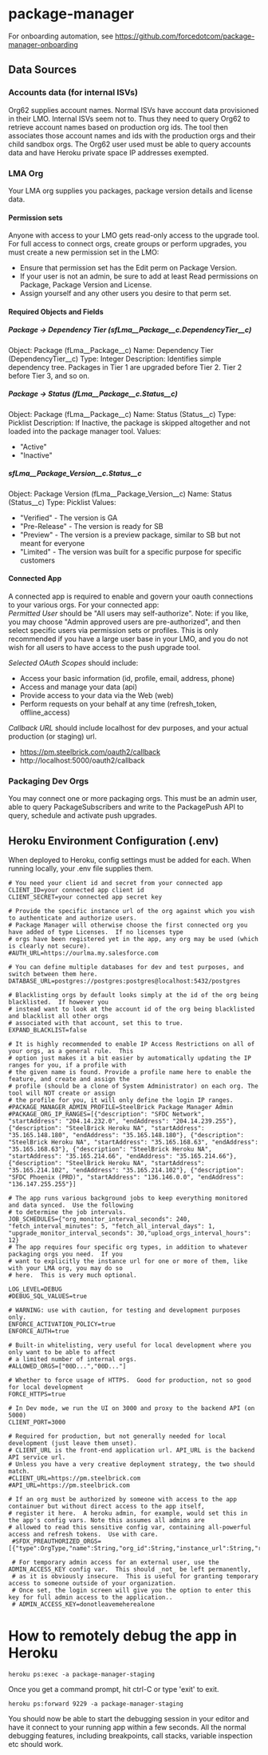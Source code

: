 # package-manager

For onboarding automation, see https://github.com/forcedotcom/package-manager-onboarding

## Data Sources
### Accounts data (for internal ISVs)
Org62 supplies account names.  Normal ISVs have account data provisioned in their LMO.  Internal ISVs seem not to.  Thus they need to query Org62 to retrieve account names based on production org ids.  The tool then associates those account names and ids with the production orgs and their child sandbox orgs. The Org62 user used must be able to query accounts data and have Heroku private space IP addresses exempted.

### LMA Org
Your LMA org supplies you packages, package version details and license data.

#### Permission sets
Anyone with access to your LMO gets read-only access to the upgrade tool. For full access to connect orgs, create groups or perform upgrades, you must create a new permission set in the LMO:

* Ensure that permission set has the Edit perm on Package Version.
* If your user is not an admin, be sure to add at least Read permissions on Package, Package Version and License.  
* Assign yourself and any other users you desire to that perm set. 

#### Required Objects and Fields
##### Package -> Dependency Tier (sfLma__Package__c.DependencyTier__c)
Object: Package (fLma__Package__c)
Name: Dependency Tier (DependencyTier__c)
Type: Integer
Description: Identifies simple dependency tree.  Packages in Tier 1 are upgraded before Tier 2.  Tier 2 before Tier 3, and so on.

##### Package -> Status (fLma__Package__c.Status__c)
Object: Package (fLma__Package__c)
Name: Status (Status__c)
Type: Picklist
Description: If Inactive, the package is skipped altogether and not loaded into the package manager tool.
Values:
* "Active"
* "Inactive"

##### sfLma__Package_Version__c.Status__c
Object: Package Version (fLma__Package_Version__c)
Name: Status (Status__c)
Type: Picklist
Values:
* "Verified" - The version is GA
* "Pre-Release" - The version is ready for SB
* "Preview" - The version is a preview package, similar to SB but not meant for everyone
* "Limited" - The version was built for a specific purpose for specific customers

#### Connected App
A connected app is required to enable and govern your oauth connections to your various orgs. For your 
connected app:  
*Permitted User* should be "All users may self-authorize".  Note: if you like, you may choose "Admin approved users
are pre-authorized", and then select specific users via permission sets or profiles.  This is only recommended if 
you have a large user base in your LMO, and you do not wish for all users to have access to the push upgrade tool.
 
*Selected OAuth Scopes* should include:
* Access your basic information (id, profile, email, address, phone)
* Access and manage your data (api)
* Provide access to your data via the Web (web)
* Perform requests on your behalf at any time (refresh_token, offline_access)

*Callback URL* should include localhost for dev purposes, and your actual production (or staging) url.
* https://pm.steelbrick.com/oauth2/callback
* http://localhost:5000/oauth2/callback

### Packaging Dev Orgs
You may connect one or more packaging orgs.  This must be an admin user, able to query PackageSubscribers and write to the PackagePush API to query, schedule and activate push upgrades.

## Heroku Environment Configuration (.env)
When deployed to Heroku, config settings must be added for each.  When running locally, your .env file 
supplies them.
```
# You need your client id and secret from your connected app
CLIENT_ID=your connected app client id
CLIENT_SECRET=your connected app secret key

# Provide the specific instance url of the org against which you wish to authenticate and authorize users.
# Package Manager will otherwise choose the first connected org you have added of type Licenses.  If no licenses type
# orgs have been registered yet in the app, any org may be used (which is clearly not secure).  
#AUTH_URL=https://ourlma.my.salesforce.com

# You can define multiple databases for dev and test purposes, and switch between them here.
DATABASE_URL=postgres://postgres:postgres@localhost:5432/postgres

# Blacklisting orgs by default looks simply at the id of the org being blacklisted.  If however you 
# instead want to look at the account id of the org being blacklisted and blacklist all other orgs 
# associated with that account, set this to true.
EXPAND_BLACKLIST=false

# It is highly recommended to enable IP Access Restrictions on all of your orgs, as a general rule.  This 
# option just makes it a bit easier by automatically updating the IP ranges for you, if a profile with 
# the given name is found. Provide a profile name here to enable the feature, and create and assign the 
# profile (should be a clone of System Administrator) on each org. The tool will NOT create or assign 
# the profile for you, it will only define the login IP ranges.
#PACKAGE_MANAGER_ADMIN_PROFILE=SteelBrick Package Manager Admin
#PACKAGE_ORG_IP_RANGES=[{"description": "SFDC Network", "startAddress": "204.14.232.0", "endAddress": "204.14.239.255"}, {"description": "SteelBrick Heroku NA", "startAddress": "35.165.148.180", "endAddress": "35.165.148.180"}, {"description": "SteelBrick Heroku NA", "startAddress": "35.165.168.63", "endAddress": "35.165.168.63"}, {"description": "SteelBrick Heroku NA", "startAddress": "35.165.214.66", "endAddress": "35.165.214.66"}, {"description": "SteelBrick Heroku NA", "startAddress": "35.165.214.102", "endAddress": "35.165.214.102"}, {"description": "SFDC Phoenix (PRD)", "startAddress": "136.146.0.0", "endAddress": "136.147.255.255"}]

# The app runs various background jobs to keep everything monitored and data synced.  Use the following
# to determine the job intervals.
JOB_SCHEDULES={"org_monitor_interval_seconds": 240, "fetch_interval_minutes": 5, "fetch_all_interval_days": 1, "upgrade_monitor_interval_seconds": 30,"upload_orgs_interval_hours": 12}
# The app requires four specific org types, in addition to whatever packaging orgs you need.  If you 
# want to explicitly the instance url for one or more of them, like with your LMA org, you may do so 
# here.  This is very much optional.

LOG_LEVEL=DEBUG
#DEBUG_SQL_VALUES=true

# WARNING: use with caution, for testing and development purposes only.
ENFORCE_ACTIVATION_POLICY=true
ENFORCE_AUTH=true

# Built-in whitelisting, very useful for local development where you only want to be able to affect
# a limited number of internal orgs.
#ALLOWED_ORGS=["00D...","00D..."]

# Whether to force usage of HTTPS.  Good for production, not so good for local development
FORCE_HTTPS=true

# In Dev mode, we run the UI on 3000 and proxy to the backend API (on 5000)
CLIENT_PORT=3000

# Required for production, but not generally needed for local development (just leave them unset).
# CLIENT_URL is the front-end application url. API_URL is the backend API service url.  
# Unless you have a very creative deployment strategy, the two should match.
#CLIENT_URL=https://pm.steelbrick.com
#API_URL=https://pm.steelbrick.com

# If an org must be authorized by someone with access to the app containuer but without direct access to the app itself,
# register it here.  A heroku admin, for example, would set this in the app's config vars. Note this assumes all admins are
# allowed to read this sensitive config var, containing all-powerful access and refresh tokens.  Use with care.
 #SFDX_PREAUTHORIZED_ORGS=[{"type":OrgType,"name":String,"org_id":String,"instance_url":String,"refresh_token":String,"access_token":String}]
 
 # For temporary admin access for an external user, use the ADMIN_ACCESS_KEY config var.  This should _not_ be left permanently,
 # as it is obviously insecure.  This is useful for granting temporary access to someone outside of your organization.
 # Once set, the login screen will give you the option to enter this key for full admin access to the application..
 # ADMIN_ACCESS_KEY=donotleavemeherealone
```

# How to remotely debug the app in Heroku
```
heroku ps:exec -a package-manager-staging
```
Once you get a command prompt, hit ctrl-C or type 'exit' to exit.
```
heroku ps:forward 9229 -a package-manager-staging
```
You should now be able to start the debugging session in your editor and have it connect to your running app within a few seconds. All the normal debugging features, including breakpoints, call stacks, variable inspection etc should work.
